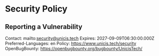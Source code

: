 # Security Policy

## Reporting a Vulnerability

Contact: mailto:security@unicis.tech
Expires: 2027-09-09T06:30:00.000Z
Preferred-Languages: en
Policy: https://www.unicis.tech/security
OpenBugBounty: https://openbugbounty.org/bugbounty/UnicisTech/
